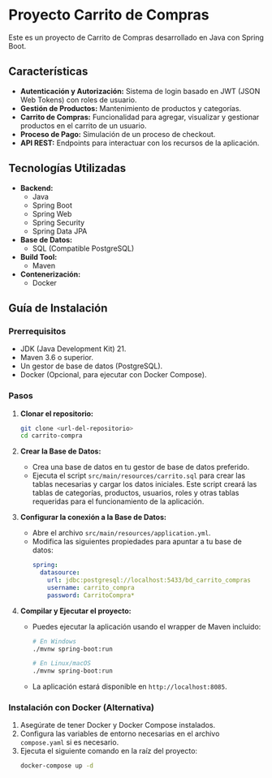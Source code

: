 # Proyecto Carrito de Compras

Este es un proyecto de Carrito de Compras desarrollado en Java con Spring Boot.

## Características

*   **Autenticación y Autorización:** Sistema de login basado en JWT (JSON Web Tokens) con roles de usuario.
*   **Gestión de Productos:** Mantenimiento de productos y categorías.
*   **Carrito de Compras:** Funcionalidad para agregar, visualizar y gestionar productos en el carrito de un usuario.
*   **Proceso de Pago:** Simulación de un proceso de checkout.
*   **API REST:** Endpoints para interactuar con los recursos de la aplicación.

## Tecnologías Utilizadas

*   **Backend:**
    *   Java
    *   Spring Boot
    *   Spring Web
    *   Spring Security
    *   Spring Data JPA
*   **Base de Datos:**
    *   SQL (Compatible PostgreSQL)
*   **Build Tool:**
    *   Maven
*   **Contenerización:**
    *   Docker

## Guía de Instalación

### Prerrequisitos

*   JDK (Java Development Kit) 21.
*   Maven 3.6 o superior.
*   Un gestor de base de datos (PostgreSQL).
*   Docker (Opcional, para ejecutar con Docker Compose).

### Pasos

1.  **Clonar el repositorio:**
    ```bash
    git clone <url-del-repositorio>
    cd carrito-compra
    ```

2.  **Crear la Base de Datos:**
    *   Crea una base de datos en tu gestor de base de datos preferido.
    *   Ejecuta el script `src/main/resources/carrito.sql` para crear las tablas necesarias y cargar los datos iniciales. Este script creará las tablas de categorías, productos, usuarios, roles y otras tablas requeridas para el funcionamiento de la aplicación.

3.  **Configurar la conexión a la Base de Datos:**
    *   Abre el archivo `src/main/resources/application.yml`.
    *   Modifica las siguientes propiedades para apuntar a tu base de datos:
        ```yaml
        spring:
          datasource:
            url: jdbc:postgresql://localhost:5433/bd_carrito_compras
            username: carrito_compra
            password: CarritoCompra*
        ```

4.  **Compilar y Ejecutar el proyecto:**
    *   Puedes ejecutar la aplicación usando el wrapper de Maven incluido:
        ```bash
        # En Windows
        ./mvnw spring-boot:run

        # En Linux/macOS
        ./mvnw spring-boot:run
        ```
    *   La aplicación estará disponible en `http://localhost:8085`.

### Instalación con Docker (Alternativa)

1.  Asegúrate de tener Docker y Docker Compose instalados.
2.  Configura las variables de entorno necesarias en el archivo `compose.yaml` si es necesario.
3.  Ejecuta el siguiente comando en la raíz del proyecto:
    ```bash
    docker-compose up -d
    ```
